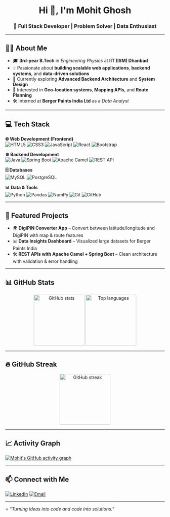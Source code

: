 <h1 align="center">Hi 👋, I'm Mohit Ghosh</h1>
<h3 align="center">🚀 Full Stack Developer | Problem Solver | Data Enthusiast</h3>

---

## 👨‍💻 About Me
- 🎓 **3rd-year B.Tech** in *Engineering Physics* at **IIT (ISM) Dhanbad**
- 💡 Passionate about **building scalable web applications**, **backend systems**, and **data-driven solutions**
- 🌱 Currently exploring **Advanced Backend Architecture** and **System Design**
- 📍 Interested in **Geo-location systems**, **Mapping APIs**, and **Route Planning**
- 🛠️ Interned at **Berger Paints India Ltd** as a *Data Analyst*

---

## 💻 Tech Stack

**🌐 Web Development (Frontend)**  
![HTML5](https://img.shields.io/badge/HTML5-E34F26.svg?style=for-the-badge&logo=html5&logoColor=white)
![CSS3](https://img.shields.io/badge/CSS3-1572B6.svg?style=for-the-badge&logo=css3&logoColor=white)
![JavaScript](https://img.shields.io/badge/JavaScript-F7DF1E.svg?style=for-the-badge&logo=javascript&logoColor=black)
![React](https://img.shields.io/badge/React-20232A.svg?style=for-the-badge&logo=react&logoColor=61DAFB)
![Bootstrap](https://img.shields.io/badge/Bootstrap-7952B3.svg?style=for-the-badge&logo=bootstrap&logoColor=white)

**⚙️ Backend Development**  
![Java](https://img.shields.io/badge/Java-ED8B00.svg?style=for-the-badge&logo=openjdk&logoColor=white)
![Spring Boot](https://img.shields.io/badge/Spring%20Boot-6DB33F.svg?style=for-the-badge&logo=spring&logoColor=white)
![Apache Camel](https://img.shields.io/badge/Apache%20Camel-E04E39.svg?style=for-the-badge&logo=apache&logoColor=white)
![REST API](https://img.shields.io/badge/REST%20API-02569B.svg?style=for-the-badge&logo=postman&logoColor=white)

**🗄️ Databases**  
![MySQL](https://img.shields.io/badge/MySQL-4479A1.svg?style=for-the-badge&logo=mysql&logoColor=white)
![PostgreSQL](https://img.shields.io/badge/PostgreSQL-4169E1.svg?style=for-the-badge&logo=postgresql&logoColor=white)

**📊 Data & Tools**  
![Python](https://img.shields.io/badge/Python-3776AB.svg?style=for-the-badge&logo=python&logoColor=white)
![Pandas](https://img.shields.io/badge/Pandas-150458.svg?style=for-the-badge&logo=pandas&logoColor=white)
![NumPy](https://img.shields.io/badge/Numpy-013243.svg?style=for-the-badge&logo=numpy&logoColor=white)
![Git](https://img.shields.io/badge/Git-F05032.svg?style=for-the-badge&logo=git&logoColor=white)
![GitHub](https://img.shields.io/badge/GitHub-181717.svg?style=for-the-badge&logo=github&logoColor=white)

---

## 🚀 Featured Projects
- 🌍 **DigiPIN Converter App** – Convert between latitude/longitude and DigiPIN with map & route features  
- 📊 **Data Insights Dashboard** – Visualized large datasets for Berger Paints India  
- 🛠️ **REST APIs with Apache Camel + Spring Boot** – Clean architecture with validation & error handling  

---

## 📊 GitHub Stats
<p align="center">
  <img src="https://github-readme-stats.vercel.app/api?username=YOUR_USERNAME&show_icons=true&theme=radical" alt="GitHub stats" height="160"/>
  <img src="https://github-readme-stats.vercel.app/api/top-langs/?username=YOUR_USERNAME&layout=compact&theme=radical" alt="Top languages" height="160"/>
</p>

---

## 🔥 GitHub Streak
<p align="center">
  <img src="https://streak-stats.demolab.com?user=YOUR_USERNAME&theme=radical" alt="GitHub streak" height="160"/>
</p>

---

## 📈 Activity Graph
[![Mohit's GitHub activity graph](https://github-readme-activity-graph.vercel.app/graph?username=YOUR_USERNAME&theme=react-dark)](https://github.com/ashutosh00710/github-readme-activity-graph)

---

## 📫 Connect with Me
[![LinkedIn](https://img.shields.io/badge/LinkedIn-0A66C2.svg?style=for-the-badge&logo=linkedin&logoColor=white)](https://www.linkedin.com/)
[![Email](https://img.shields.io/badge/Email-D14836.svg?style=for-the-badge&logo=gmail&logoColor=white)](mailto:your@email.com)

---

⭐ *“Turning ideas into code and code into solutions.”*
